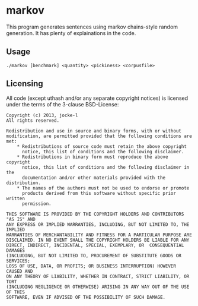 markov
======

This program generates sentences using markov chains-style random generation. It has plenty of
explainations in the code.

## Usage
    ./markov [benchmark] <quantity> <pickiness> <corpusfile>

## Licensing

All code (except uthash and/or any separate copyright notices) is licensed under the terms of the 3-clause BSD-License:

    Copyright (c) 2013, jocke-l
    All rights reserved.

    Redistribution and use in source and binary forms, with or without
    modification, are permitted provided that the following conditions are met:
        * Redistributions of source code must retain the above copyright
          notice, this list of conditions and the following disclaimer.
        * Redistributions in binary form must reproduce the above copyright
          notice, this list of conditions and the following disclaimer in the
          documentation and/or other materials provided with the distribution.
        * The names of the authors must not be used to endorse or promote
          products derived from this software without specific prior written
          permission.
      
    THIS SOFTWARE IS PROVIDED BY THE COPYRIGHT HOLDERS AND CONTRIBUTORS "AS IS" AND
    ANY EXPRESS OR IMPLIED WARRANTIES, INCLUDING, BUT NOT LIMITED TO, THE IMPLIED
    WARRANTIES OF MERCHANTABILITY AND FITNESS FOR A PARTICULAR PURPOSE ARE
    DISCLAIMED. IN NO EVENT SHALL THE COPYRIGHT HOLDERS BE LIABLE FOR ANY
    DIRECT, INDIRECT, INCIDENTAL, SPECIAL, EXEMPLARY, OR  CONSEQUENTIAL DAMAGES
    (INCLUDING, BUT NOT LIMITED TO, PROCUREMENT OF SUBSTITUTE GOODS OR SERVICES;
    LOSS OF USE, DATA, OR PROFITS; OR BUSINESS INTERRUPTION) HOWEVER CAUSED AND
    ON ANY THEORY OF LIABILITY, WHETHER IN CONTRACT, STRICT LIABILITY, OR TORT
    (INCLUDING NEGLIGENCE OR OTHERWISE) ARISING IN ANY WAY OUT OF THE USE OF THIS
    SOFTWARE, EVEN IF ADVISED OF THE POSSIBILITY OF SUCH DAMAGE.
